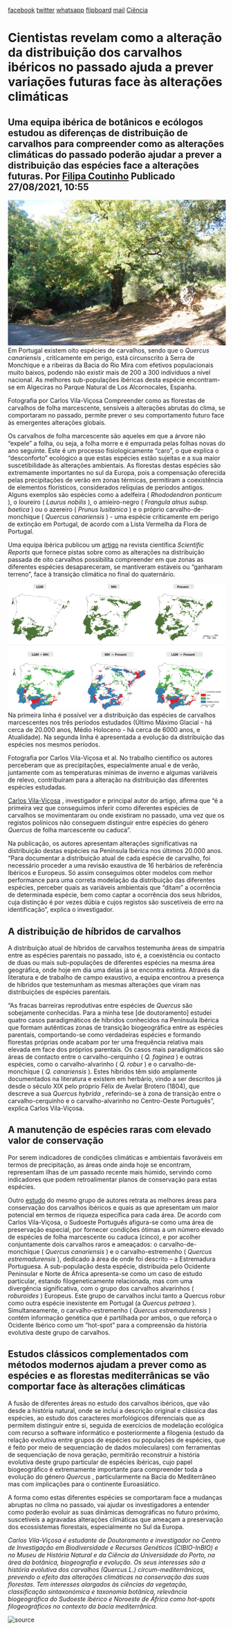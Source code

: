 [facebook](https://www.facebook.com/sharer/sharer.php?u=https%3A%2F%2Fwww.natgeo.pt%2Fciencia%2F2021%2F08%2Fcientistas-revelam-como-a-alteracao-da-distribuicao-dos-carvalhos-ibericos-no-passado-ajuda-a-prever-variacoes-futuras) [twitter](https://twitter.com/share?url=https%3A%2F%2Fwww.natgeo.pt%2Fciencia%2F2021%2F08%2Fcientistas-revelam-como-a-alteracao-da-distribuicao-dos-carvalhos-ibericos-no-passado-ajuda-a-prever-variacoes-futuras&via=natgeo&text=Cientistas%20revelam%20como%20a%20altera%C3%A7%C3%A3o%20da%20distribui%C3%A7%C3%A3o%20dos%20carvalhos%20ib%C3%A9ricos%20no%20passado%20ajuda%20a%20prever%20varia%C3%A7%C3%B5es%20futuras%20face%20%C3%A0s%20altera%C3%A7%C3%B5es%20clim%C3%A1ticas) [whatsapp](https://web.whatsapp.com/send?text=https%3A%2F%2Fwww.natgeo.pt%2Fciencia%2F2021%2F08%2Fcientistas-revelam-como-a-alteracao-da-distribuicao-dos-carvalhos-ibericos-no-passado-ajuda-a-prever-variacoes-futuras) [flipboard](https://share.flipboard.com/bookmarklet/popout?v=2&title=Cientistas%20revelam%20como%20a%20altera%C3%A7%C3%A3o%20da%20distribui%C3%A7%C3%A3o%20dos%20carvalhos%20ib%C3%A9ricos%20no%20passado%20ajuda%20a%20prever%20varia%C3%A7%C3%B5es%20futuras%20face%20%C3%A0s%20altera%C3%A7%C3%B5es%20clim%C3%A1ticas&url=https%3A%2F%2Fwww.natgeo.pt%2Fciencia%2F2021%2F08%2Fcientistas-revelam-como-a-alteracao-da-distribuicao-dos-carvalhos-ibericos-no-passado-ajuda-a-prever-variacoes-futuras) [mail](mailto:?subject=NatGeo&body=https%3A%2F%2Fwww.natgeo.pt%2Fciencia%2F2021%2F08%2Fcientistas-revelam-como-a-alteracao-da-distribuicao-dos-carvalhos-ibericos-no-passado-ajuda-a-prever-variacoes-futuras%20-%20Cientistas%20revelam%20como%20a%20altera%C3%A7%C3%A3o%20da%20distribui%C3%A7%C3%A3o%20dos%20carvalhos%20ib%C3%A9ricos%20no%20passado%20ajuda%20a%20prever%20varia%C3%A7%C3%B5es%20futuras%20face%20%C3%A0s%20altera%C3%A7%C3%B5es%20clim%C3%A1ticas) [Ciência](https://www.natgeo.pt/ciencia) 
# Cientistas revelam como a alteração da distribuição dos carvalhos ibéricos no passado ajuda a prever variações futuras face às alterações climáticas 
## Uma equipa ibérica de botânicos e ecólogos estudou as diferenças de distribuição de carvalhos para compreender como as alterações climáticas do passado poderão ajudar a prever a distribuição das espécies face a alterações futuras. Por [Filipa Coutinho](https://www.natgeo.pt/autor/filipa-coutinho) Publicado 27/08/2021, 10:55 
![Quercus canariensis](img/files_styles_image_00_public_dsc_1_1.jpg)
Em Portugal existem oito espécies de carvalhos, sendo que o _Quercus canariensis_ , criticamente em perigo, está circunscrito à Serra de Monchique e a ribeiras da Bacia do Rio Mira com efetivos populacionais muito baixos, podendo não existir mais de 200 a 300 indivíduos a nível nacional. As melhores sub-populações ibéricas desta espécie encontram-se em Algeciras no Parque Natural de Los Alcornocales, Espanha. 

Fotografia por Carlos Vila-Viçosa Compreender como as florestas de carvalhos de folha marcescente, sensíveis a alterações abrutas do clima, se comportaram no passado, permite prever o seu comportamento futuro face às emergentes alterações globais. 

Os carvalhos de folha marcescente são aqueles em que a árvore não “expele” a folha, ou seja, a folha morre e é empurrada pelas folhas novas do ano seguinte. Este é um processo fisiologicamente “caro”, o que explica o “desconforto” ecológico a que estas espécies estão sujeitas e a sua maior suscetibilidade às alterações ambientais. As florestas destas espécies são extremamente importantes no sul da Europa, pois a compensação oferecida pelas precipitações de verão em zonas térmicas, permitiram a coexistência de elementos florísticos, considerados relíquias de períodos antigos. Alguns exemplos são espécies como a adelfeira ( _Rhododendron ponticum_ ), o loureiro ( _Laurus nobilis_ ), o amieiro-negro ( _Frangula alnus subsp. baetica_ ) ou o azereiro ( _Prunus lusitanica_ ) e o próprio carvalho-de-monchique ( _Quercus canariensis_ ) - uma espécie criticamente em perigo de extinção em Portugal, de acordo com a Lista Vermelha da Flora de Portugal. 

Uma equipa ibérica publicou um [artigo](https://www.nature.com/articles/s41598-020-78576-9) na revista científica _Scientific Reports_ que fornece pistas sobre como as alterações na distribuição passada de oito carvalhos possibilita compreender em que zonas as diferentes espécies desapareceram, se mantiveram estáveis ou “ganharam terreno”, face à transição climática no final do quaternário. 

![Distribuição das espécies de carvalhos marcescentes ](img/files_styles_image_00_public_carvalhos_figura.png)
Na primeira linha é possível ver a distribuição das espécies de carvalhos marcescentes nos três períodos estudados (Último Máximo Glacial - há cerca de 20.000 anos, Médio Holoceno - há cerca de 6000 anos, e Atualidade). Na segunda linha é apresentada a evolução da distribuição das espécies nos mesmos períodos. 

Fotografia por Carlos Vila-Viçosa et al. No trabalho científico os autores perceberam que as precipitações, especialmente anual e de verão, juntamente com as temperaturas mínimas de inverno e algumas variáveis de relevo, contribuíram para a alteração na distribuição das diferentes espécies estudadas. 

[Carlos Vila-Viçosa](https://cibio.up.pt/people/details/carlosvv) , investigador e principal autor do artigo, afirma que “é a primeira vez que conseguimos inferir como diferentes espécies de carvalhos se movimentaram ou onde existiram no passado, uma vez que os registos polínicos não conseguem distinguir entre espécies do género _Quercus_ de folha marcescente ou caduca”. 

Na publicação, os autores apresentam alterações significativas na distribuição destas espécies na Península Ibérica nos últimos 20.000 anos. “Para documentar a distribuição atual de cada espécie de carvalho, foi necessário proceder a uma revisão exaustiva de 16 herbários de referência Ibéricos e Europeus. Só assim conseguimos obter modelos com melhor performance para uma correta modelação da distribuição das diferentes espécies, perceber quais as variáveis ambientais que “ditam” a ocorrência de determinada espécie, bem como captar a ocorrência dos seus híbridos, cuja distinção é por vezes dúbia e cujos registos são suscetíveis de erro na identificação”, explica o investigador. 

## **A distribuição de híbridos de carvalhos** 
A distribuição atual de híbridos de carvalhos testemunha áreas de simpatria entre as espécies parentais no passado, isto é, a coexistência ou contacto de duas ou mais sub-populações de diferentes espécies na mesma área geográfica, onde hoje em dia uma delas já se encontra extinta. Através da literatura e de trabalho de campo exaustivo, a equipa encontrou a presença de híbridos que testemunham as mesmas alterações que viram nas distribuições de espécies parentais. 

“As fracas barreiras reprodutivas entre espécies de _Quercus_ são sobejamente conhecidas. Para a minha tese [de doutoramento] estudei quatro casos paradigmáticos de híbridos conhecidos na Península Ibérica que formam autênticas zonas de transição biogeográfica entre as espécies parentais, comportando-se como verdadeiras espécies e formando florestas próprias onde acabam por ter uma frequência relativa mais elevada em face dos próprios parentais. Os casos mais paradigmáticos são áreas de contacto entre o carvalho-cerquinho ( _Q. faginea_ ) e outras espécies, como o carvalho-alvarinho ( _Q. robur_ ) e o carvalho-de-monchique ( _Q. canariensis_ ). Estes híbridos têm sido amplamente documentados na literatura e existem em herbário, vindo a ser descritos já desde o século XIX pelo próprio Félix de Avelar Brotero (1804), que descreve a sua _Quercus hybrida_ , referindo-se à zona de transição entre o carvalho-cerquinho e o carvalho-alvarinho no Centro-Oeste Português”, explica Carlos Vila-Viçosa. 

## **A manutenção de espécies raras com elevado valor de conservação** 
Por serem indicadores de condições climáticas e ambientais favoráveis em termos de precipitação, as áreas onde ainda hoje se encontram, representam ilhas de um passado recente mais húmido, servindo como indicadores que podem retroalimentar planos de conservação para estas espécies. 

Outro [estudo](https://www.mdpi.com/2220-9964/9/12/735) do mesmo grupo de autores retrata as melhores áreas para conservação dos carvalhos ibéricos e quais as que apresentam um maior potencial em termos de riqueza específica para cada área. De acordo com Carlos Vila-Viçosa, o Sudoeste Português afigura-se como uma área de preservação especial, por fornecer condições ótimas a um número elevado de espécies de folha marcescente ou caduca (cinco), e por acolher conjuntamente dois carvalhos raros e ameaçados: o carvalho-de-monchique ( _Quercus canariensis_ ) e o carvalho-estremenho ( _Quercus estremadurensis_ ), dedicado à área de onde foi descrito – a Estremadura Portuguesa. A sub-população desta espécie, distribuída pelo Ocidente Peninsular e Norte de África apresenta-se como um caso de estudo particular, estando filogeneticamente relacionada, mas com uma divergência significativa, com o grupo dos carvalhos alvarinhos ( _roburoides_ ) Europeus. Este grupo de carvalhos inclui tanto a Quercus robur como outra espécie inexistente em Portugal (a _Quercus petraea_ ). Simultaneamente, o carvalho-estremenho ( _Quercus estremadurensis_ ) contém informação genética que é partilhada por ambos, o que reforça o Ocidente Ibérico como um “hot-spot” para a compreensão da história evolutiva deste grupo de carvalhos. 

## **Estudos clássicos complementados com métodos modernos ajudam a prever como as espécies e as florestas mediterrânicas se vão comportar face às alterações climáticas** 
A fusão de diferentes áreas no estudo dos carvalhos ibéricos, que vão desde a história natural, onde se inclui a descrição original e clássica das espécies, ao estudo dos caracteres morfológicos diferenciais que as permitem distinguir entre si, seguida de exercícios de modelação ecológica com recurso a software informático e posteriormente a filogenia (estudo da relação evolutiva entre grupos de espécies ou populações de espécies, que é feito por meio de sequenciação de dados moleculares) com ferramentas de sequenciação de nova geração, permitirão reconstruir a história evolutiva deste grupo particular de espécies ibéricas, cujo papel biogeográfico é extremamente importante para compreender toda a evolução do género _Quercus_ , particularmente na Bacia do Mediterrâneo mas com implicações para o continente Euroasiático. 

A forma como estas diferentes espécies se comportaram face a mudanças abruptas no clima no passado, vai ajudar os investigadores a entender como poderão evoluir as suas dinâmicas demográficas no futuro próximo, suscetíveis a agravadas alterações climáticas que ameaçam a preservação dos ecossistemas florestais, especialmente no Sul da Europa. 

_Carlos Vila-Viçosa é estudante de Doutoramento e investigador no Centro de Investigação em Biodiversidade e Recursos Genéticos (CIBIO-InBIO) e no Museu de História Natural e da Ciência da Universidade do Porto, na área da botânica, biogeografia e evolução. Os seus interesses são a história evolutiva dos carvalhos (Quercus L.) circum-mediterrânicos, prevendo o efeito das alterações climáticas na conservação das suas florestas. Tem interesses alargados às ciências da vegetação, classificação sintaxonómica e taxonomia botânica, relevância biogeográfica do Sudoeste ibérico e Noroeste de África como hot-spots filogeográficos no contexto da bacia mediterrânica._ 



![source](https://www.natgeo.pt/ciencia/2021/08/cientistas-revelam-como-a-alteracao-da-distribuicao-dos-carvalhos-ibericos-no-passado-ajuda-a-prever-variacoes-futuras)